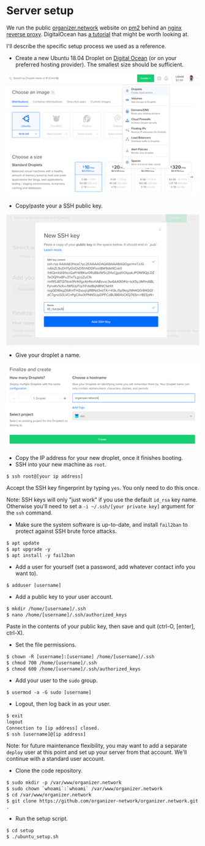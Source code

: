 # Server setup

We run the public [organizer.network](https://organizer.network/) website on [pm2](http://pm2.keymetrics.io/) behind an [nginx reverse proxy](https://docs.nginx.com/nginx/admin-guide/web-server/reverse-proxy/). DigitalOcean has [a tutorial](https://www.digitalocean.com/community/tutorials/how-to-set-up-a-node-js-application-for-production-on-ubuntu-16-04) that might be worth looking at.

I'll describe the specific setup process we used as a reference.

* Create a new Ubuntu 18.04 Droplet on [Digital Ocean](https://www.digitalocean.com/) (or on your preferred hosting provider). The smallest size should be sufficient.

![Create Droplet](1.png)

* Copy/paste your a SSH public key.

![SSH public key](2.png)

* Give your droplet a name.

![Hostname](3.png)

* Copy the IP address for your new droplet, once it finishes booting.
* SSH into your new machine as `root`.

```
$ ssh root@[your ip address]
```

Accept the SSH key fingerprint by typing `yes`. You only need to do this once.

Note: SSH keys will only "just work" if you use the default `id_rsa` key name. Otherwise you'll need to set a `-i ~/.ssh/[your private key]` argument for the `ssh` command.

* Make sure the system software is up-to-date, and install `fail2ban` to protect against SSH brute force attacks.

```
$ apt update
$ apt upgrade -y
$ apt install -y fail2ban
```

* Add a user for yourself (set a password, add whatever contact info you want to).

```
$ adduser [username]
```

* Add a public key to your user account.

```
$ mkdir /home/[username]/.ssh
$ nano /home/[username]/.ssh/authorized_keys
```

Paste in the contents of your public key, then save and quit (ctrl-O, [enter], ctrl-X).

* Set the file permissions.

```
$ chown -R [username]:[username] /home/[username]/.ssh
$ chmod 700 /home/[username]/.ssh
$ chmod 600 /home/[username]/.ssh/authorized_keys
```

* Add your user to the `sudo` group.

```
$ usermod -a -G sudo [username]
```

* Logout, then log back in as your user.

```
$ exit
logout
Connection to [ip address] closed.
$ ssh [username]@[ip address]
```

Note: for future maintenance flexibility, you may want to add a separate `deploy` user at this point and set up your server from that account. We'll continue with a standard user account.

* Clone the code repository.

```
$ sudo mkdir -p /var/www/organizer.network
$ sudo chown `whoami`:`whoami` /var/www/organizer.network
$ cd /var/www/organizer.network
$ git clone https://github.com/organizer-network/organizer.network.git .
```

* Run the setup script.

```
$ cd setup
$ ./ubuntu_setup.sh
```

